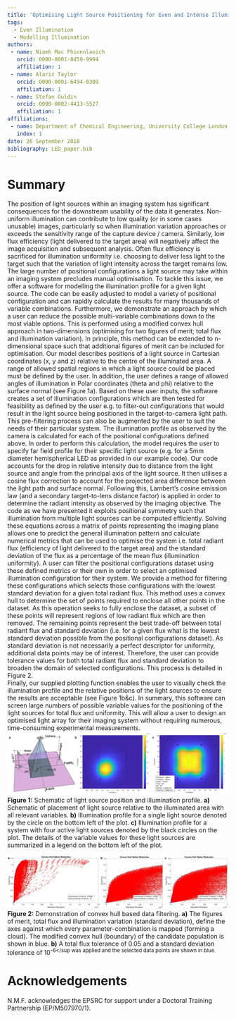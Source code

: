 ```yaml
---
title: 'Optimising Light Source Positioning for Even and Intense Illumination'
tags:
  - Even Illumination
  - Modelling Illumination
authors:
 - name: Niamh Mac Fhionnlaoich 
   orcid: 0000-0001-8459-9994
   affiliation: 1
 - name: Alaric Taylor
   orcid: 0000-0001-6494-8309
   affiliation: 1
 - name: Stefan Guldin
   orcid: 0000-0002-4413-5527
   affiliation: 1
affiliations:
 - name: Department of Chemical Engineering, University College London, Torrington Place, London WC1E 7JE, U.K.
   index: 1
date: 26 September 2018
bibliography: LED_paper.bib
---
```

# Summary
The position of light sources within an imaging system has significant consequences for the downstream usability of the data it generates. Non-uniform illumination can contribute to low quality (or in some cases unusable) images, particularly so when illumination variation approaches or exceeds the sensitivity range of the capture device / camera. Similarly, low flux efficiency (light delivered to the target area) will negatively affect the image acquisition and subsequent analysis. Often flux efficiency is sacrificed for illumination uniformity i.e. choosing to deliver less light to the target such that the variation of light intensity across the target remains low. The large number of positional configurations a light source may take within an imaging system precludes manual optimisation. To tackle this issue, we offer a software for modelling the illumination profile for a given light source. The code can be easily adjusted to model a variety of positional configuration and can rapidly calculate the results for many thousands of variable combinations.
Furthermore, we demonstrate an approach by which a user can reduce the possible multi-variable combinations down to the most viable options. This is performed using a modified convex hull approach in two-dimensions (optimising for two figures of merit; total flux and illumination variation). In principle, this method can be extended to n-dimensional space such that additional figures of merit can be included for optimisation.
Our model describes positions of a light source in Cartesian coordinates (x, y and z) relative to the centre of the illuminated area. A range of allowed spatial regions in which a light source could be placed must be defined by the user. In addition, the user defines a range of allowed angles of illumination in Polar coordinates (theta and phi) relative to the surface normal (see Figure 1a).
Based on these user inputs, the software creates a set of illumination configurations which are then tested for feasibility as defined by the user e.g. to filter-out configurations that would result in the light source being positioned in the target-to-camera light path. This pre-filtering process can also be augmented by the user to suit the needs of their particular system.
The illumination profile as observed by the camera is calculated for each of the positional configurations defined above.  In order to perform this calculation, the model requires the user to specify far field profile for their specific light source (e.g. for a 5mm diameter hemispherical LED as provided in our example code). Our code accounts for the drop in relative intensity due to distance from the light source and angle from the principal axis of the light source. It then utilises a cosine flux correction to account for the projected area difference between the light path and surface normal. Following this, Lambert’s cosine emission law (and a secondary target-to-lens distance factor) is applied in order to determine the radiant intensity as observed by the imaging objective. The code as we have presented it exploits positional symmetry such that illumination from multiple light sources can be computed efficiently.
Solving these equations across a matrix of points representing the imaging plane allows one to predict the general illumination pattern and calculate numerical metrics that can be used to optimise the system i.e. total radiant flux (efficiency of light delivered to the target area) and the standard deviation of the flux as a percentage of the mean flux (illumination uniformity). A user can filter the positional configurations dataset using these defined metrics or their own in order to select an optimised illumination configuration for their system. 
We provide a method for filtering these configurations which selects those configurations with the lowest standard deviation for a given total radiant flux.  This method uses a convex hull to determine the set of points required to enclose all other points in the dataset.  As this operation seeks to fully enclose the dataset, a subset of these points will represent regions of low radiant flux which are then removed.  The remaining points represent the best trade-off between total radiant flux and standard deviation (i.e. for a given flux what is the lowest standard deviation possible from the positional configurations dataset).  As standard deviation is not necessarily a perfect descriptor for uniformity, additional data points may be of interest.  Therefore, the user can provide tolerance values for both total radiant flux and standard deviation to broaden the domain of selected configurations.  This process is detailed in Figure 2.  
Finally, our supplied plotting function enables the user to visually check the illumination profile and the relative positions of the light sources to ensure the results are acceptable (see Figure 1b&c).
In summary, this software can screen large numbers of possible variable values for the positioning of the light sources for total flux and uniformity. This will allow a user to design an optimised light array for their imaging system without requiring numerous, time-consuming experimental measurements.
![](Figure1.png)
**Figure 1:**  Schematic of light source position and illumination profile. **a)** Schematic of placement of light source relative to the illuminated area with all relevant variables. **b)** Illumination profile for a single light source denoted by the circle on the bottom left of the plot. **c)** Illumination profile for a system with four active light sources denoted by the black circles on the plot.  The details of the variable values for these light sources are summarized in a legend on the bottom left of the plot. 

![](Figure2.png)
**Figure 2:**  Demonstration of convex hull based data filtering.  **a)** The figures of merit, total flux  and illumination variation (standard deviation), define the axes against which every parameter-combination is mapped (forming a cloud). The modified convex hull (boundary) of the candidate population is shown in blue.  **b)** A total flux tolerance of 0.05 and a standard deviation tolerance of 10<sup>-6</sup was applied and the selected data points are shown in blue. 

# Acknowledgements

N.M.F. acknowledges the EPSRC for support under a Doctoral Training Partnership (EP/M507970/1).

